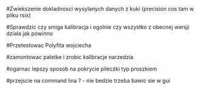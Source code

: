 ﻿#Zwiekszenie dokladnosci wysylanych danych z kuki (precision cos tam w pliku rsix)

#Sprawdzic czy smiga kalibracja i ogolnie czy wszystko z obecnej wersji dziala jak powinno

#Przetestowac Polyfita wojciecha

#zamontowac paletke i zrobic kalibracje narzedzia

#ogarnac lepszy sposob na pokrycie pileczki typ proszkiem

#przejscie na command lina ? - nie bedzie trzeba bawic sie w gui
